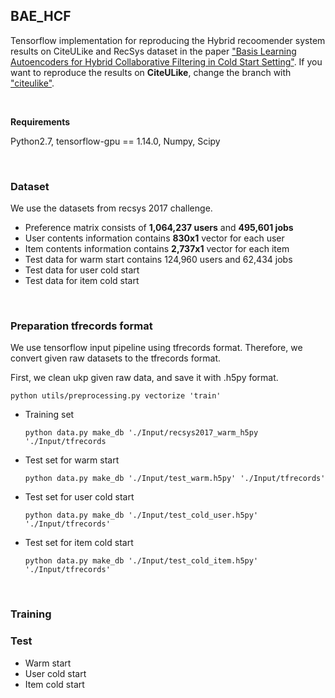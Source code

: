 ## BAE_HCF

Tensorflow implementation for reproducing the Hybrid recoomender system results on CiteULike and RecSys dataset in the paper ["Basis Learning Autoencoders for Hybrid Collaborative Filtering in Cold Start Setting"](http://kalman.kaist.ac.kr/assets/papers/MLSP-2.pdf). If you want to reproduce the results on **CiteULike**, change the branch with <a href="https://github.com/kaiser5072/BAE-HCF/tree/citeulike">"citeulike"</a>.

</br>

**Requirements**

Python2.7, tensorflow-gpu == 1.14.0, Numpy, Scipy

</br>

### Dataset

We use the datasets from recsys 2017 challenge.

- Preference matrix consists of **1,064,237 users** and **495,601 jobs**
- User contents information contains **830x1** vector for each user
- Item contents information contains **2,737x1** vector for each item
- Test data for warm start contains 124,960 users and 62,434 jobs
- Test data for user cold start
- Test data for item cold start

</br>

### Preparation tfrecords format

We use tensorflow input pipeline using tfrecords format. Therefore, we convert given raw datasets to the tfrecords format.

First, we clean ukp given raw data, and save it with .h5py format.

```python utils/preprocessing.py vectorize 'train'```



- Training set

  ```python data.py make_db './Input/recsys2017_warm_h5py './Input/tfrecords```

- Test set for warm start

  ```python data.py make_db './Input/test_warm.h5py' './Input/tfrecords'```

- Test set for user cold start

  ```python data.py make_db './Input/test_cold_user.h5py' './Input/tfrecords'```

- Test set for item cold start

  ```python data.py make_db './Input/test_cold_item.h5py' './Input/tfrecords'```

</br>

### Training



### Test

- Warm start
- User cold start
- Item cold start